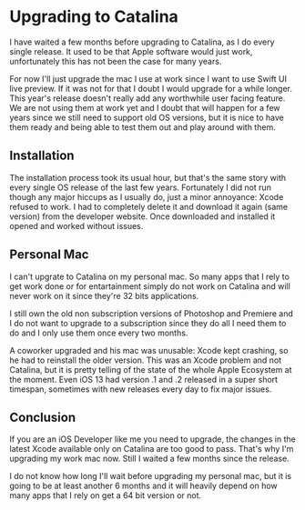 # Upgrading to Catalina

I have waited a few months before upgrading to Catalina, as I do every single release. It used to be that Apple software would just work, unfortunately this has not been the case for many years.

For now I'll just upgrade the mac I use at work since I want to use Swift UI live preview. If it was not for that I doubt I would upgrade for a while longer. This year's release doesn't really add any worthwhile user facing feature. We are not using them at work yet and I doubt that will happen for a few years since we still need to support old OS versions, but it is nice to have them ready and being able to test them out and play around with them.

## Installation

The installation process took its usual hour, but that's the same story with every single OS release of the last few years. Fortunately I did not run though any major hiccups as I usually do, just a minor annoyance: Xcode refused to work. I had to completely delete it and download it again (same version) from the developer website. Once downloaded and installed it opened and worked without issues.

## Personal Mac

I can't upgrate to Catalina on my personal mac. So many apps that I rely to get work done or for entartainment simply do not work on Catalina and will never work on it since they're 32 bits applications.

I still own the old non subscription versions of Photoshop and Premiere and I do not want to upgrade to a subscription since they do all I need them to do and I only use them once every two months.

A coworker upgraded and his mac was unusable: Xcode kept crashing, so he had to reinstall the older version. This was an Xcode problem and not Catalina, but it is pretty telling of the state of the whole Apple Ecosystem at the moment. Even iOS 13 had version .1 and .2 released in a super short timespan, sometimes with new releases every day to fix major issues.

## Conclusion

If you are an iOS Developer like me you need to upgrade, the changes in the latest Xcode available only on Catalina are too good to pass. That's why I'm upgrading my work mac now. Still I waited a few months since the release.

I do not know how long I'll wait before upgrading my personal mac, but it is going to be at least another 6 months and it will heavily depend on how many apps that I rely on get a 64 bit version or not.
